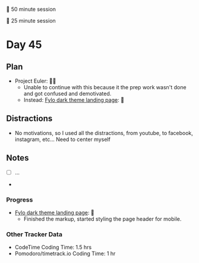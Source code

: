 🍒 50 minute session

🍅 25 minute session

# Day 45

## Plan

-   Project Euler: 🍒🍒
    -   Unable to continue with this because it the prep work wasn't done and got confused and demotivated.
    -   Instead: [Fylo dark theme landing page](https://www.frontendmentor.io/challenges/fylo-dark-theme-landing-page-5ca5f2d21e82137ec91a50fd): 🍒

## Distractions

-   No motivations, so I used all the distractions, from youtube, to facebook, instagram, etc... Need to center myself

## Notes

-   [ ] ...

-

### Progress

-   [Fylo dark theme landing page](https://www.frontendmentor.io/challenges/fylo-dark-theme-landing-page-5ca5f2d21e82137ec91a50fd): 🍒
    -   Finished the markup, started styling the page header for mobile.

### Other Tracker Data

-   CodeTime Coding Time: 1.5 hrs
-   Pomodoro/timetrack.io Coding Time: 1 hr
